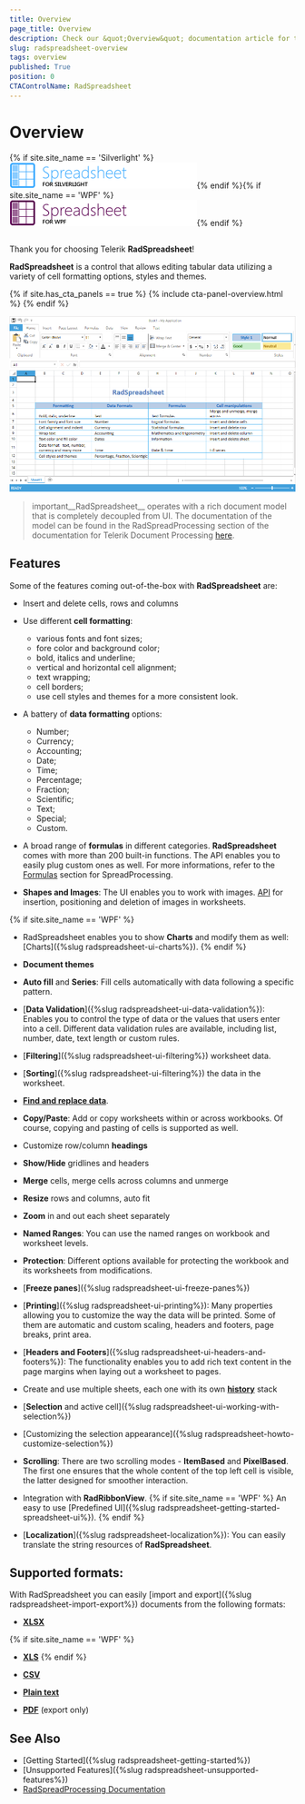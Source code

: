 ```yaml
---
title: Overview
page_title: Overview
description: Check our &quot;Overview&quot; documentation article for the RadSpreadsheet {{ site.framework_name }} control.
slug: radspreadsheet-overview
tags: overview
published: True
position: 0
CTAControlName: RadSpreadsheet
---
```


# Overview

{% if site.site_name == 'Silverlight' %}![spreadsheet sl 46 text](images/spreadsheet_sl_46_text.png){% endif %}{% if site.site_name == 'WPF' %}![spreadsheet wpf 46 text](images/spreadsheet_wpf_46_text.png){% endif %}

## 

Thank you for choosing Telerik __RadSpreadsheet__!

__RadSpreadsheet__ is a control that allows editing tabular data utilizing a variety of cell formatting options, styles and themes. 

{% if site.has_cta_panels == true %}
{% include cta-panel-overview.html %}
{% endif %}

![Rad Spreadsheet Overview ](images/RadSpreadsheet_Overview.png)


>important__RadSpreadsheet__ operates with a rich document model that is completely decoupled from UI. The documentation of the model can be found in the RadSpreadProcessing section of the documentation for Telerik Document Processing [here](https://docs.telerik.com/devtools/document-processing/libraries/radspreadprocessing/overview).

## Features

Some of the features coming out-of-the-box with **RadSpreadsheet** are:

* Insert and delete cells, rows and columns

* Use different **cell formatting**:

	* various fonts and font sizes;	
	* fore color and background color;	
	* bold, italics and underline;	
	* vertical and horizontal cell alignment;	
	* text wrapping;	
	* cell borders;	
	* use cell styles and themes for a more consistent look.

* A battery of **data formatting** options:

	* Number;	
	* Currency;	
	* Accounting;	
	* Date;	
	* Time;	
	* Percentage;	
	* Fraction;	
	* Scientific;	
	* Text;	
	* Special;	
	* Custom.
	

* A broad range of **formulas** in different categories. **RadSpreadsheet** comes with more than 200 built-in functions. The API enables you to easily plug custom ones as well. For more informations, refer to the [Formulas](https://docs.telerik.com/devtools/document-processing/libraries/radspreadprocessing/features/formulas/formulas) section for SpreadProcessing.

* **Shapes and Images**: The UI enables you to work with images. [API](https://docs.telerik.com/devtools/document-processing/libraries/radspreadprocessing/features/shapes-and-images) for insertion, positioning and deletion of images in worksheets.	

{% if site.site_name == 'WPF' %}
* RadSpreadsheet enables you to show **Charts** and modify them as well: [Charts]({%slug radspreadsheet-ui-charts%}). 
{% endif %}

* **Document themes**

* **Auto fill** and **Series**: Fill cells automatically with data following a specific pattern.

* [**Data Validation**]({%slug radspreadsheet-ui-data-validation%}): Enables you to control the type of data or the values that users enter into a cell. Different data validation rules are available, including list, number, date, text length or custom rules.

* [**Filtering**]({%slug radspreadsheet-ui-filtering%}) worksheet data.	

* [**Sorting**]({%slug radspreadsheet-ui-filtering%}) the data in the worksheet.	

* [**Find and replace data**](https://docs.telerik.com/devtools/document-processing/libraries/radspreadprocessing/features/find-and-replace).

* **Copy/Paste**: Add or copy worksheets within or across workbooks. Of course, copying and pasting of cells is supported as well.

* Customize row/column **headings**

* **Show/Hide** gridlines and headers

* **Merge** cells, merge cells across columns and unmerge

* **Resize** rows and columns, auto fit

* **Zoom** in and out each sheet separately

* **Named Ranges**: You can use the named ranges on workbook and worksheet levels.

* **Protection**: Different options available for protecting the workbook and its worksheets from modifications.

* [**Freeze panes**]({%slug radspreadsheet-ui-freeze-panes%})

* [**Printing**]({%slug radspreadsheet-ui-printing%}): Many properties allowing you to customize the way the data will be printed. Some of them are automatic and custom scaling, headers and footers, page breaks, print area.

* [**Headers and Footers**]({%slug radspreadsheet-ui-headers-and-footers%}): The functionality enables you to add rich text content in the page margins when laying out a worksheet to pages.

* Create and use multiple sheets, each one with its own [**history**](https://docs.telerik.com/devtools/document-processing/libraries/radspreadprocessing/features/history) stack

* [**Selection** and active cell]({%slug radspreadsheet-ui-working-with-selection%})

* [Customizing the selection appearance]({%slug radspreadsheet-howto-customize-selection%})

* **Scrolling**: There are two scrolling modes - **ItemBased** and **PixelBased**. The first one ensures that the whole content of the top left cell is visible, the latter designed for smoother interaction.

* Integration with __RadRibbonView__. {% if site.site_name == 'WPF' %} An easy to use [Predefined UI]({%slug radspreadsheet-getting-started-spreadsheet-ui%}). {% endif %}

* [**Localization**]({%slug radspreadsheet-localization%}): You can easily translate the string resources of **RadSpreadsheet**.


## Supported formats: 

With RadSpreadsheet you can easily [import and export]({%slug radspreadsheet-import-export%}) documents from the following formats:

* [**XLSX**](https://docs.telerik.com/devtools/document-processing/libraries/radspreadprocessing/formats-and-conversion/xlsx/xlsxformatprovider)

{% if site.site_name == 'WPF' %}
* [**XLS**](https://docs.telerik.com/devtools/document-processing/libraries/radspreadprocessing/formats-and-conversion/xls/xlsformatprovider) {% endif %}

* [**CSV**](https://docs.telerik.com/devtools/document-processing/libraries/radspreadprocessing/formats-and-conversion/csv/csvformatprovider) 

* [**Plain text**](https://docs.telerik.com/devtools/document-processing/libraries/radspreadprocessing/formats-and-conversion/txt/txtformatprovider) 

* [**PDF**](https://docs.telerik.com/devtools/document-processing/libraries/radspreadprocessing/formats-and-conversion/pdf/pdfformatprovider) (export only)
 

## See Also

* [Getting Started]({%slug radspreadsheet-getting-started%})
* [Unsupported Features]({%slug radspreadsheet-unsupported-features%}) 
* [RadSpreadProcessing Documentation](https://docs.telerik.com/devtools/document-processing/libraries/radspreadprocessing/overview)
